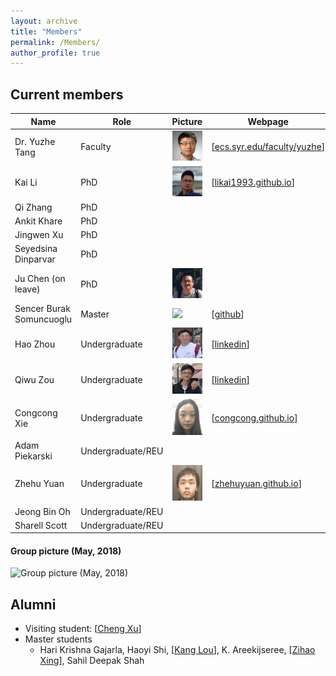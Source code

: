 ```yaml
---
layout: archive
title: "Members"
permalink: /Members/
author_profile: true
---
```


Current members
---

| Name | Role | Picture | Webpage |
| ---- | --- | --- | --- |
| Dr. Yuzhe Tang | Faculty | ![](../images/Yuzhe-Richard.jpg) | [[ecs.syr.edu/faculty/yuzhe](http://ecs.syr.edu/faculty/yuzhe)] |
| Kai Li | PhD | ![](../images/kai1.jpeg) | [[likai1993.github.io](http://likai1993.github.io)] |
| Qi Zhang | PhD | | |
| Ankit Khare | PhD | |
| Jingwen Xu | PhD | |
| Seyedsina Dinparvar | PhD | |
| Ju Chen (on leave) | PhD | ![](../images/ju2.jpg) | |
| Sencer Burak Somuncuoglu | Master | ![](https://avatars2.githubusercontent.com/u/13599862?s=400&v=4) | [[github](https://github.com/sbsomuncuoglu)]
| Hao Zhou | Undergraduate | ![](../images/haozhou.jpg) | [[linkedin](https://www.linkedin.com/in/hao-zhou-1a3680135)]
| Qiwu Zou | Undergraduate | ![](../images/qiwu.jpg) |[[linkedin](https://www.linkedin.com/in/qiwu-zou-096810131)]  
| Congcong Xie | Undergraduate | ![](../images/congcong.jpeg)  | [[congcong.github.io](https://congcongxie.github.io/Congcong.github.io/)]
| Adam Piekarski | Undergraduate/REU |  | 
| Zhehu Yuan | Undergraduate | ![](../images/zhehu.jpg) | [[zhehuyuan.github.io](https://zhehuyuan.github.io/)] |
| Jeong Bin Oh | Undergraduate/REU |  |
| Sharell Scott | Undergraduate/REU |  |
</li>


#### Group picture (May, 2018)

![Group picture (May, 2018)](../images/group_2018.05-small.jpg)


Alumni
---

- Visiting student: [[Cheng Xu](https://xuc.me/)]
- Master students
    - Hari Krishna Gajarla, Haoyi Shi, [[Kang Lou](https://www.linkedin.com/in/kanglou)], K. Areekijseree, [[Zihao Xing](http://zixing33.cc/)], Sahil Deepak Shah

